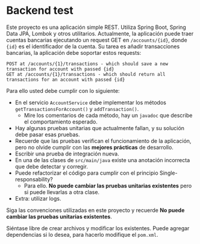 Backend test
=
Este proyecto es una aplicación simple REST. Utiliza Spring Boot, Spring Data JPA, Lombok y otros utilitarios.
Actualmente, la aplicación puede traer cuentas bancarias ejecutando un request GET en `/accounts/{id}`, donde `{id}` es el identificador de la cuenta.
Su tarea es añadir transacciones bancarias, la aplicación debe soportar estos requests:

    POST at /accounts/{1}/transactions - which should save a new transaction for account with passed {id}
    GET at /accounts/{1}/transactions - which should return all transactions for an account with passed {id}

Para ello usted debe cumplir con lo siguiente:
- En el servicio `AccountService` debe implementar los métodos `getTransactionsForAccount()` y `addTransaction()`.
    - Mire los comentarios de cada método, hay un `javadoc` que describe el comportamiento esperado.
- Hay algunas pruebas unitarias que actualmente fallan, y su solución debe pasar esas pruebas.
- Recuerde que las pruebas verifican el funcionamiento de la aplicación, pero no olvide cumplir con las **mejores prácticas** de desarrollo.
- Escribir una prueba de integración nueva.
- En una de las clases de `src/main/java` existe una anotación incorrecta que debe detectar y corregir.
- Puede refactorizar el código para cumplir con el principio Single-responsability?
    - Para ello. **No puede cambiar las pruebas unitarias existentes** pero si puede llevarlas a otra clase.
- Extra: utilizar logs.

Siga las convenciones utilizadas en este proyecto y recuerde **No puede cambiar las pruebas unitarias existentes**.

Siéntase libre de crear archivos y modificar los existentes.
Puede agregar dependencias si lo desea, para hacerlo modifique el `pom.xml`.

